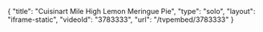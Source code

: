 {
    "title": "Cuisinart Mile High Lemon Meringue Pie",
    "type": "solo",
    "layout": "iframe-static",
    "videoId": "3783333",
    "url": "\/tvpembed\/3783333"
}
